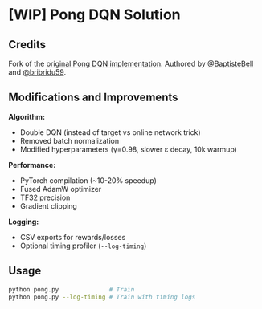 # [WIP] Pong DQN Solution

## Credits

Fork of the [original Pong DQN implementation](https://github.com/BaptisteBell/ReinforcementLearning). Authored by [@BaptisteBell](https://github.com/BaptisteBell) and [@bribridu59](https://github.com/bribridu59).

## Modifications and Improvements

**Algorithm:**
- Double DQN (instead of target vs online network trick)
- Removed batch normalization
- Modified hyperparameters (γ=0.98, slower ε decay, 10k warmup)

**Performance:**
- PyTorch compilation (~10-20% speedup)
- Fused AdamW optimizer
- TF32 precision
- Gradient clipping

**Logging:**
- CSV exports for rewards/losses
- Optional timing profiler (`--log-timing`)

## Usage

```bash
python pong.py              # Train
python pong.py --log-timing # Train with timing logs
```

